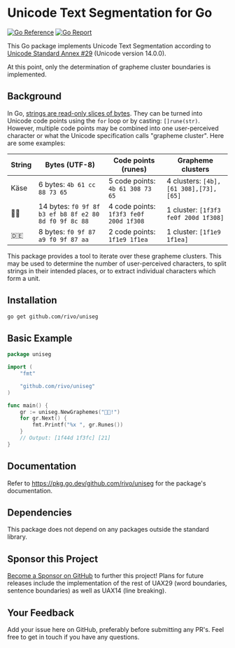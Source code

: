 # Unicode Text Segmentation for Go

[![Go Reference](https://pkg.go.dev/badge/github.com/rivo/uniseg.svg)](https://pkg.go.dev/github.com/rivo/uniseg)
[![Go Report](https://img.shields.io/badge/go%20report-A%2B-brightgreen.svg)](https://goreportcard.com/report/github.com/rivo/uniseg)

This Go package implements Unicode Text Segmentation according to [Unicode Standard Annex #29](http://unicode.org/reports/tr29/) (Unicode version 14.0.0).

At this point, only the determination of grapheme cluster boundaries is implemented.

## Background

In Go, [strings are read-only slices of bytes](https://blog.golang.org/strings). They can be turned into Unicode code points using the `for` loop or by casting: `[]rune(str)`. However, multiple code points may be combined into one user-perceived character or what the Unicode specification calls "grapheme cluster". Here are some examples:

|String|Bytes (UTF-8)|Code points (runes)|Grapheme clusters|
|-|-|-|-|
|Käse|6 bytes: `4b 61 cc 88 73 65`|5 code points: `4b 61 308 73 65`|4 clusters: `[4b],[61 308],[73],[65]`|
|🏳️‍🌈|14 bytes: `f0 9f 8f b3 ef b8 8f e2 80 8d f0 9f 8c 88`|4 code points: `1f3f3 fe0f 200d 1f308`|1 cluster: `[1f3f3 fe0f 200d 1f308]`|
|🇩🇪|8 bytes: `f0 9f 87 a9 f0 9f 87 aa`|2 code points: `1f1e9 1f1ea`|1 cluster: `[1f1e9 1f1ea]`|

This package provides a tool to iterate over these grapheme clusters. This may be used to determine the number of user-perceived characters, to split strings in their intended places, or to extract individual characters which form a unit.

## Installation

```bash
go get github.com/rivo/uniseg
```

## Basic Example

```go
package uniseg

import (
	"fmt"

	"github.com/rivo/uniseg"
)

func main() {
	gr := uniseg.NewGraphemes("👍🏼!")
	for gr.Next() {
		fmt.Printf("%x ", gr.Runes())
	}
	// Output: [1f44d 1f3fc] [21]
}
```

## Documentation

Refer to https://pkg.go.dev/github.com/rivo/uniseg for the package's documentation.

## Dependencies

This package does not depend on any packages outside the standard library.

## Sponsor this Project

[Become a Sponsor on GitHub](https://github.com/sponsors/rivo?metadata_source=uniseg_readme) to further this project! Plans for future releases include the implementation of the rest of UAX29 (word boundaries, sentence boundaries) as well as UAX14 (line breaking).

## Your Feedback

Add your issue here on GitHub, preferably before submitting any PR's. Feel free to get in touch if you have any questions.